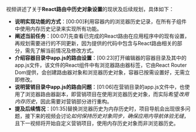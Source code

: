 

视频讲述了关于**React路由中历史对象设置**的现状及后续规划，具体如下：


- **说明实现功能的方式**：[00:00]利用容器内的浏览器历史记录，在所有子组件中使用内存历史记录来实现所有功能。
- **阐述当前任务**：[00:07]先查看已完成的React路由在应用程序中的现有设置，再规划需要进行的不同更新，因为提供的代码中包含与React路由相关的部分，需先了解当前情况及修改方式。
- **介绍容器目录中app.js的路由设置**：[00:23]打开编辑器的容器目录及其中的app.js文件，该文件的React组件中有浏览器路由器标签，它由React Router Dom提供，会创建路由器对象和浏览器历史对象，容器已按需设置好，无需立即修改。
- **说明营销目录中app.js的路由问题**：[01:06]在营销目录的app.js文件中，也使用了浏览器路由器副本，即营销项目在使用浏览器历史对象，而实际希望*改用内存历史*，因此需要对营销部分进行重构。
- **提及后续情况**：[01:35]替换浏览器历史为内存历史时，项目导航会出现很多问题，接下来的视频会讨论*如何保持历史对象同步，确保应用内导航体验无缝*，且下一视频将开始自定义营销项目，使用内存历史对象而非浏览器历史。